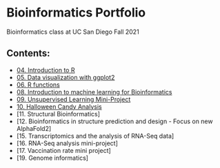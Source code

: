 # Bioinformatics Portfolio

Bioinformatics class at UC San Diego Fall 2021

## Contents: 

- [04. Introduction to R](https://github.com/shivanikhosla1/bggn213/blob/main/class04/class04.md)
- [05. Data visualization with ggplot2](https://github.com/shivanikhosla1/bggn213/blob/main/class05/class05.md)
- [06. R functions](https://github.com/shivanikhosla1/bggn213/blob/main/class06/class06.md)
- [08. Introduction to machine learning for Bioinformatics](https://github.com/shivanikhosla1/bggn213/blob/main/class08/class08.md)
- [09. Unsupervised Learning Mini-Project](https://github.com/shivanikhosla1/bggn213/blob/main/class09_mini_project/class09miniproject.md)
- [10. Halloween Candy Analysis](https://github.com/shivanikhosla1/bggn213/blob/main/class09_mini_project/class09miniproject.Rmd)
- [11. Structural Bioinformatics]
- [12. Bioinformatics in structure prediction and design - Focus on new AlphaFold2]
- [15. Transcriptomics and the analysis of RNA-Seq data]
- [16. RNA-Seq analysis mini-project]
- [17. Vaccination rate mini project]
- [19. Genome informatics]
